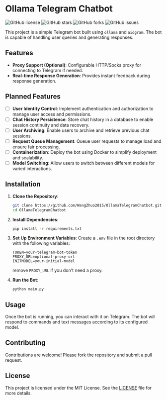 # Ollama Telegram Chatbot

![GitHub license](https://img.shields.io/github/license/WangZhuo2015/OllamaTelegramChatbot)
![GitHub stars](https://img.shields.io/github/stars/WangZhuo2015/OllamaTelegramChatbot?style=social)
![GitHub forks](https://img.shields.io/github/forks/WangZhuo2015/OllamaTelegramChatbot?style=social)
![GitHub issues](https://img.shields.io/github/issues/WangZhuo2015/OllamaTelegramChatbot)

This project is a simple Telegram bot built using `ollama` and `aiogram`. The bot is capable of handling user queries and generating responses.
## Features

- **Proxy Support (Optional)**: Configurable HTTP/Socks proxy for connecting to Telegram if needed.
- **Real-time Response Generation**: Provides instant feedback during response generation.

## Planned Features

- [ ]  **User Identity Control**: Implement authentication and authorization to manage user access and permissions.
- [ ]  **Chat History Persistence**: Store chat history in a database to enable session continuity and data recovery.
- [ ]  **User Archiving**: Enable users to archive and retrieve previous chat sessions.
- [ ]  **Request Queue Management**: Queue user requests to manage load and ensure fair processing.
- [ ]  **Containerization**: Deploy the bot using Docker to simplify deployment and scalability.
- [ ]  **Model Switching**: Allow users to switch between different models for varied interactions.

## Installation

1. **Clone the Repository**:
   ```bash
   git clone https://github.com/WangZhuo2015/OllamaTelegramChatbot.git
   cd OllamaTelegramChatbot
   ```

2. **Install Dependencies**:
   ```bash
   pip install -r requirements.txt
   ```

3. **Set Up Environment Variables**:
   Create a `.env` file in the root directory with the following variables:
   ```env
   TOKEN=your-telegram-bot-token
   PROXY_URL=optional-proxy-url
   INITMODEL=your-initial-model
   ```

   remove `PROXY_URL` if you don't need a proxy.

4. **Run the Bot**:
   ```bash
   python main.py
   ```

## Usage

Once the bot is running, you can interact with it on Telegram. The bot will respond to commands and text messages
according to its configured model.

## Contributing

Contributions are welcome! Please fork the repository and submit a pull request.

## License

This project is licensed under the MIT License. See the [LICENSE](LICENSE.md) file for more details.